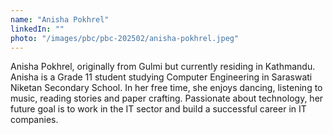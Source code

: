 ```yaml
---
name: "Anisha Pokhrel"
linkedIn: ""
photo: "/images/pbc/pbc-202502/anisha-pokhrel.jpeg"
---
```


Anisha Pokhrel, originally from Gulmi but currently residing in Kathmandu. Anisha is a Grade 11 student studying Computer Engineering in Saraswati Niketan Secondary School. In her free time, she enjoys dancing, listening to music, reading stories and paper crafting. Passionate about technology, her future goal is to work in the IT sector and build a successful career in IT companies.
